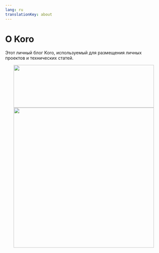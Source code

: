 ```yaml
---
lang: ru
translationKey: about
---
```


# О Koro
Этот личный блог Koro, используемый для размещения личных проектов и технических статей.

<div align="center"> <img height="137px" width="450px" style="width: 450px" src="https://github-readme-stats.vercel.app/api?username=KenRouKoro&hide_title=true&hide_border=true&show_icons=trueline_height=21&text_color=000&icon_color=000&bg_color=0,ea6161,ffc64d,fffc4d,52fa5a&theme=graywhite" /> 
</div>
<div align="center"> <img  style="width: 450px" src="https://github-readme-stats.vercel.app/api/top-langs/?username=KenRouKoro&hide_title=true&hide_border=true&layout=compact&langs_count=6&text_color=000&icon_color=fff&bg_color=0,52fa5a,4dfcff,c64dff&theme=graywhite" /> </div>